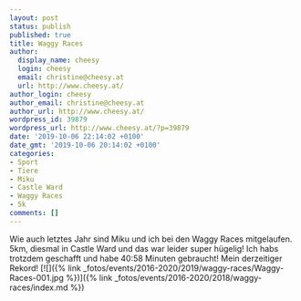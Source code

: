 ```yaml
---
layout: post
status: publish
published: true
title: Waggy Races
author:
  display_name: cheesy
  login: cheesy
  email: christine@cheesy.at
  url: http://www.cheesy.at/
author_login: cheesy
author_email: christine@cheesy.at
author_url: http://www.cheesy.at/
wordpress_id: 39879
wordpress_url: http://www.cheesy.at/?p=39879
date: '2019-10-06 22:14:02 +0100'
date_gmt: '2019-10-06 20:14:02 +0100'
categories:
- Sport
- Tiere
- Miku
- Castle Ward
- Waggy Races
- 5k
comments: []
---
```

Wie auch letztes Jahr sind Miku und ich bei den Waggy Races mitgelaufen. 5km, diesmal in Castle Ward und das war leider super hügelig! Ich habs trotzdem geschafft und habe 40:58 Minuten gebraucht! Mein derzeitiger Rekord!
[![]({% link _fotos/events/2016-2020/2019/waggy-races/Waggy-Races-001.jpg %})]({% link _fotos/events/2016-2020/2018/waggy-races/index.md %})
